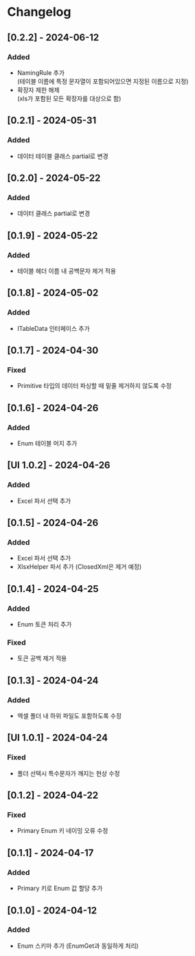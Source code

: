 # Changelog

## [0.2.2] - 2024-06-12
### Added
- NamingRule 추가  
  (테이블 이름에 특정 문자열이 포함되어있으면 지정된 이름으로 지정)
- 확장자 제한 해제  
  (xls가 포함된 모든 확장자를 대상으로 함)

## [0.2.1] - 2024-05-31
### Added
- 데이터 테이블 클래스 partial로 변경

## [0.2.0] - 2024-05-22
### Added
- 데이터 클래스 partial로 변경

## [0.1.9] - 2024-05-22
### Added
- 테이블 헤더 이름 내 공백문자 제거 적용

## [0.1.8] - 2024-05-02
### Added
- ITableData 인터페이스 추가

## [0.1.7] - 2024-04-30
### Fixed
- Primitive 타입의 데이터 파싱할 때 밑줄 제거하지 않도록 수정

## [0.1.6] - 2024-04-26
### Added
- Enum 테이블 머지 추가

## [UI 1.0.2] - 2024-04-26
### Added
- Excel 파서 선택 추가

## [0.1.5] - 2024-04-26
### Added
- Excel 파서 선택 추가
- XlsxHelper 파서 추가 (ClosedXml은 제거 예정)

## [0.1.4] - 2024-04-25
### Added
- Enum 토큰 처리 추가
### Fixed
- 토큰 공백 제거 적용

## [0.1.3] - 2024-04-24
### Added
- 엑셀 폴더 내 하위 파일도 포함하도록 수정 

## [UI 1.0.1] - 2024-04-24
### Fixed
- 폴더 선택시 특수문자가 깨지는 현상 수정 

## [0.1.2] - 2024-04-22
### Fixed
- Primary Enum 키 네이밍 오류 수정

## [0.1.1] - 2024-04-17

### Added
- Primary 키로 Enum 값 할당 추가

## [0.1.0] - 2024-04-12

### Added
- Enum 스키마 추가 (EnumGet과 동일하게 처리)